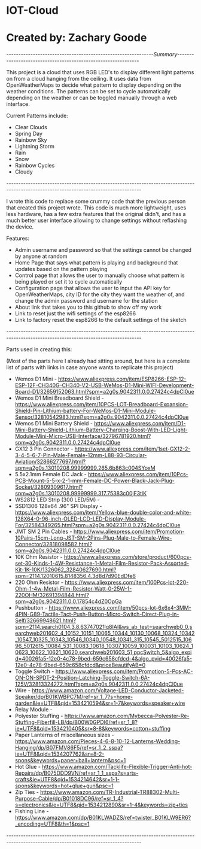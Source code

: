 # IOT-Cloud
# Created by: Zachary Goode

*-------------------------------------------------------------Summary--------------------------------------------------------------*

This project is a cloud that uses RGB LED's to display different light patterns on from a cloud hanging from the ceiling.  It uses data from OpenWeatherMaps to decide what pattern to display depending on the weather conditions.  The patterns can be set to cycle automatically depending on the weather or can be toggled manually through a web interface.

Current Patterns include:
*  Clear Clouds
*  Spring Day
*  Rainbow Sky
*  Lightning Storm
*  Rain
*  Snow
*  Rainbow Cycles
*  Cloudy
  
*--------------------------------------------------------------------------------------------------------------------------------------*

I wrote this code to replace some crummy code that the previous person that created this project wrote.  This code is much more lightweight, uses less hardware, has a few extra features that the original didn't, and has a much better user interface allowing to change settings without reflashing the device.

Features:
*  Admin username and password so that the settings cannot be changed by anyone at random
*  Home Page that says what pattern is playing and background that updates based on the pattern playing
*  Control page that allows the user to manually choose what pattern is being played or set it to cycle automatically
*  Configuration page that allows the user to input the API key for OpenWeatherMaps, city ID for the city they want the weather of, and change the admin password and username for the station
*  About link that takes you to this github to show off my work
*  Link to reset just the wifi settings of the esp8266
*  Link to factory reset the esp8266 to the default settings of the sketch

*--------------------------------------------------------------------------------------------------------------------------------------*

Parts used in creating this:

(Most of the parts here I already had sitting around, but here is a complete list of parts with links in case anyone wants to replicate this project)

*  Wemos D1 Mini - https://www.aliexpress.com/item/ESP8266-ESP-12-ESP-12F-CH340G-CH340-V2-USB-WeMos-D1-Mini-WIFI-Development-Board-D1/32659152063.html?spm=a2g0s.9042311.0.0.27424c4dpCl0ue
*  Wemos D1 Mini Breadboard Shield - https://www.aliexpress.com/item/10PCS-LOT-Breadboard-Expansion-Shield-Pin-Lithium-battery-For-WeMos-D1-Mini-Module-Sensor/32810542983.html?spm=a2g0s.9042311.0.0.27424c4dpCl0ue
*  Wemos D1 Mini Battery Shield - https://www.aliexpress.com/item/D1-Mini-Battery-Shield-Lithium-Battery-Charging-Boost-With-LED-Light-Module-Mini-Micro-USB-Interface/32796781920.html?spm=a2g0s.9042311.0.0.27424c4dpCl0ue
*  GX12 3 Pin Connector - https://www.aliexpress.com/item/1set-GX12-2-3-4-5-6-7-Pin-Male-Female-12mm-L88-93-Circular-Aviation/32866277697.html?spm=a2g0s.13010208.99999999.265.6b863c004SYoxM
*  5.5x2.1mm Female DC Jack - https://www.aliexpress.com/item/10Pcs-PCB-Mount-5-5-x-2-1-mm-Female-DC-Power-Black-Jack-Plug-Socket/32809309617.html?spm=a2g0s.13010208.99999999.317.75383c00jF3tlK
*  WS2812 LED Strip (300 LED/5M) - 
*  SSD1306 128x64 .96" SPI Display - https://www.aliexpress.com/item/Yellow-blue-double-color-and-white-128X64-0-96-inch-OLED-LCD-LED-Display-Module-For/32584349265.html?spm=a2g0s.9042311.0.0.27424c4dpCl0ue
*  JMT SM 2 Pin Cables - https://www.aliexpress.com/item/Promotion-10Pairs-15cm-Long-JST-SM-2Pins-Plug-Male-to-Female-Wire-Connector/32818098582.html?spm=a2g0s.9042311.0.0.27424c4dpCl0ue
*  10K Ohm Resistor - https://www.aliexpress.com/store/product/600pcs-set-30-Kinds-1-4W-Resistance-1-Metal-Film-Resistor-Pack-Assorted-Kit-1K-10K/1326062_32840627690.html?spm=2114.12010615.8148356.4.3d8d7d90EdDfe6
*  220 Ohm Resistor - https://www.aliexpress.com/item/100Pcs-lot-220-Ohm-1-4w-Metal-Film-Resistor-Watt-0-25W-1-220OHM/32691394844.html?spm=a2g0s.9042311.0.0.17854c4dZ0OpGa
*  Pushbutton - https://www.aliexpress.com/item/50pcs-lot-6x6x4-3MM-4PIN-G89-Tactile-Tact-Push-Button-Micro-Switch-Direct-Plug-in-Self/32669948621.html?spm=2114.search0104.3.8.63747021lq8IAI&ws_ab_test=searchweb0_0,searchweb201602_4_10152_10151_10065_10344_10130_10068_10324_10342_10547_10325_10343_10546_10340_10548_10341_315_10545_5012515_10696_5012615_10084_531_10083_10618_10307_10059_100031_10103_10624_10623_10622_10621_10620,searchweb201603_51,ppcSwitch_5&algo_expid=40026fa5-12e0-4c78-9bed-659c658cfdcd-4&algo_pvid=40026fa5-12e0-4c78-9bed-659c658cfdcd&priceBeautifyAB=0
*  Toggle Switch - https://www.aliexpress.com/item/Promotion-5-Pcs-AC-ON-ON-SPDT-2-Position-Latching-Toggle-Switch-6A-125V/32813324272.html?spm=a2g0s.9042311.0.0.27424c4dpCl0ue
*  Wire - https://www.amazon.com/Voltage-LED-Conductor-Jacketed-Speaker/dp/B01KWBPC7M/ref=sr_1_7?s=home-garden&ie=UTF8&qid=1534210594&sr=1-7&keywords=speaker+wire
*  Relay Module - 
*  Polyester Stuffing - https://www.amazon.com/Mybecca-Polyester-Re-Stuffing-Fiberfill-LB/dp/B00W0GPDI6/ref=sr_1_8?ie=UTF8&qid=1534210405&sr=8-8&keywords=cotton+stuffing
*  Paper Lanterns of miscellaneous sizes - https://www.amazon.com/Pieces-4-6-8-10-12-Lanterns-Wedding-Hanging/dp/B07FMV86F5/ref=sr_1_2_sspa?ie=UTF8&qid=1534207762&sr=8-2-spons&keywords=paper+ball+lantern&psc=1
*  Hot Glue - https://www.amazon.com/Tacklife-Flexible-Trigger-Anti-hot-Repairs/dp/B075DDD9VN/ref=sr_1_1_sspa?s=arts-crafts&ie=UTF8&qid=1534214642&sr=1-1-spons&keywords=hot+glue+gun&psc=1
*  Zip Ties - https://www.amazon.com/TR-Industrial-TR88302-Multi-Purpose-Cable/dp/B01018DC96/ref=sr_1_4?s=electronics&ie=UTF8&qid=1534212890&sr=1-4&keywords=zip+ties
*  Fishing Line - https://www.amazon.com/dp/B01KLWADZS/ref=twister_B01KLW9ER6?_encoding=UTF8&th=1&psc=1

*--------------------------------------------------------------------------------------------------------------------------------------*
